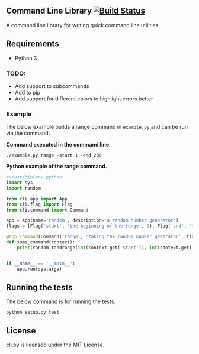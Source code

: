
## Command Line Library [![Build Status](https://travis-ci.org/wchan2/cli.py.svg)](https://travis-ci.org/wchan2/cli.py)

A command line library for writing quick command line utilities. 

## Requirements

- Python 3

### TODO:

- Add support to subcommands
- Add to pip
- Add support for different colors to highlight errors better

### Example

The below example builds a range command in `example.py` and can be run via the command:

**Command executed in the command line.**

```
./example.py range -start 1 -end 200
```

**Python example of the range command.**

```python
#!/usr/bin/env python
import sys
import random

from cli.app import App
from cli.flag import Flag
from cli.command import Command

app = App(name='random', description='a random number generator')
flags = [Flag('start', 'the beginning of the range', 0), Flag('end', 'the end of the range', 20)]

@app.command(Command('range', 'taking the random number generator', flags))
def some_command(context):
    print(random.randrange(int(context.get('start')), int(context.get('end'))))


if __name__ == '__main__':
    app.run(sys.argv)
```

## Running the tests

The below command is for running the tests.

```
python setup.py test
```


## License

cli.py is licensed under the [MIT License](http://opensource.org/licenses/MIT).